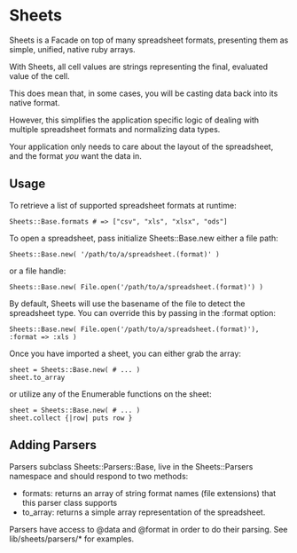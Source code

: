 Sheets
==========

Sheets is a Facade on top of many spreadsheet formats, presenting them as simple, unified, native ruby arrays.

With Sheets, all cell values are strings representing the final, evaluated value of the cell. 

This does mean that, in some cases, you will be casting data back into its native format. 

However, this simplifies the application specific logic of dealing with multiple spreadsheet formats and normalizing data types.

Your application only needs to care about the layout of the spreadsheet, and the format *you* want the data in.

Usage
----------

To retrieve a list of supported spreadsheet formats at runtime:

    Sheets::Base.formats # => ["csv", "xls", "xlsx", "ods"]

To open a spreadsheet, pass initialize Sheets::Base.new either a file path:

    Sheets::Base.new( '/path/to/a/spreadsheet.(format)' )

or a file handle:

    Sheets::Base.new( File.open('/path/to/a/spreadsheet.(format)') )

By default, Sheets will use the basename of the file to detect the spreadsheet type. You can override this by passing in the :format option:

    Sheets::Base.new( File.open('/path/to/a/spreadsheet.(format)'), :format => :xls )

Once you have imported a sheet, you can either grab the array:

    sheet = Sheets::Base.new( # ... )
    sheet.to_array

or utilize any of the Enumerable functions on the sheet:

    sheet = Sheets::Base.new( # ... )
    sheet.collect {|row| puts row }

Adding Parsers
------------

Parsers subclass Sheets::Parsers::Base, live in the Sheets::Parsers namespace and should respond to two methods:

* formats: returns an array of string format names (file extensions) that this parser class supports
* to_array: returns a simple array representation of the spreadsheet.

Parsers have access to @data and @format in order to do their parsing. See lib/sheets/parsers/* for examples.